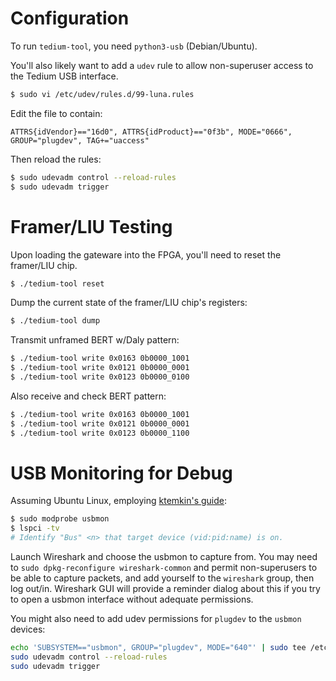 
# Configuration

To run `tedium-tool`, you need `python3-usb` (Debian/Ubuntu).

You'll also likely want to add a `udev` rule to allow non-superuser access to the Tedium USB interface.

```bash
$ sudo vi /etc/udev/rules.d/99-luna.rules
```

Edit the file to contain:

```udev
ATTRS{idVendor}=="16d0", ATTRS{idProduct}=="0f3b", MODE="0666", GROUP="plugdev", TAG+="uaccess"
```

Then reload the rules:

```bash
$ sudo udevadm control --reload-rules
$ sudo udevadm trigger
```

# Framer/LIU Testing

Upon loading the gateware into the FPGA, you'll need to reset the framer/LIU chip.

```bash
$ ./tedium-tool reset
```

Dump the current state of the framer/LIU chip's registers:

```bash
$ ./tedium-tool dump
```

Transmit unframed BERT w/Daly pattern:

```bash
$ ./tedium-tool write 0x0163 0b0000_1001
$ ./tedium-tool write 0x0121 0b0000_0001
$ ./tedium-tool write 0x0123 0b0000_0100
```

Also receive and check BERT pattern:

```bash
$ ./tedium-tool write 0x0163 0b0000_1001
$ ./tedium-tool write 0x0121 0b0000_0001
$ ./tedium-tool write 0x0123 0b0000_1100
```

# USB Monitoring for Debug

Assuming Ubuntu Linux, employing [ktemkin's guide](https://usb.ktemkin.com/usbmon):

```bash
$ sudo modprobe usbmon
$ lspci -tv
# Identify "Bus" <n> that target device (vid:pid:name) is on.
```

Launch Wireshark and choose the usbmon<n> to capture from. You may need to `sudo dpkg-reconfigure wireshark-common` and permit non-superusers to be able to capture packets, and add yourself to the `wireshark` group, then log out/in. Wireshark GUI will provide a reminder dialog about this if you try to open a usbmon interface without adequate permissions.

You might also need to add udev permissions for `plugdev` to the `usbmon` devices:

```bash
echo 'SUBSYSTEM=="usbmon", GROUP="plugdev", MODE="640"' | sudo tee /etc/udev/rules.d/50-accessible-usbmon.rules
sudo udevadm control --reload-rules
sudo udevadm trigger
```
